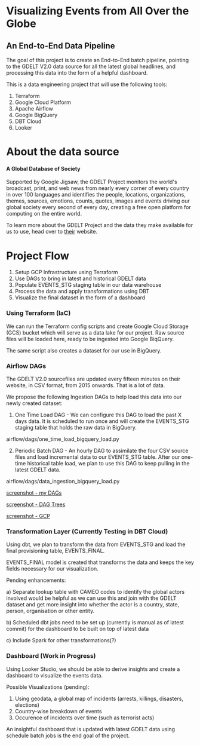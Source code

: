 # Visualizing Events from All Over the Globe
## An End-to-End Data Pipeline

The goal of this project is to create an End-to-End batch pipeline, pointing to the GDELT V2.0 data source for all the latest global headlines, and processing this data into the form of a helpful dashboard. 

This is a data engineering project that will use the following tools:
1. Terraform
2. Google Cloud Platform
2. Apache Airflow
4. Google BigQuery
5. DBT Cloud
6. Looker

# About the data source

#### A Global Database of Society
Supported by Google Jigsaw, the GDELT Project monitors the world's broadcast, print, and web news from nearly every corner of every country in over 100 languages and identifies the people, locations, organizations, themes, sources, emotions, counts, quotes, images and events driving our global society every second of every day, creating a free open platform for computing on the entire world.

To learn more about the GDELT Project and the data they make available for us to use, head over to [their](https://blog.gdeltproject.org/gdelt-2-0-our-global-world-in-realtime/) website.


# Project Flow

1. Setup GCP Infrastructure using Terraform
2. Use DAGs to bring in latest and historical GDELT data
3. Populate EVENTS_STG staging table in our data warehouse 
4. Process the data and apply transformations using DBT
5. Visualize the final dataset in the form of a dashboard

### Using Terraform (IaC)
We can run the Terraform config scripts and create Google Cloud Storage (GCS) bucket which will serve as a data lake for our project. Raw source files will be loaded here, ready to be ingested into Google BiqQuery. 

The same script also creates a dataset for our use in BigQuery.

### Airflow DAGs 

The GDELT V2.0 sourcefiles are updated every fifteen minutes on their website, in CSV format, from 2015 onwards. That is a lot of data. 

We propose the following Ingestion DAGs to help load this data into our newly created dataset:
1. One Time Load DAG - We can configure this DAG to load the past X days data. It is scheduled to run once and will create the EVENTS_STG staging table that holds the raw data in BigQuery.

airflow/dags/one_time_load_bigquery_load.py

2. Periodic Batch DAG - An hourly DAG to assimilate the four CSV source files and load incremental data to our EVENTS_STG table. After our one-time historical table load, we plan to use this DAG to keep pulling in the latest GDELT data. 

airflow/dags/data_ingestion_bigquery_load.py

[screenshot - my DAGs](https://imgur.com/a/hb2X3pD)

[screenshot - DAG Trees](https://imgur.com/a/BoStxaZ)

[screenshot - GCP](https://imgur.com/a/yzEd99a)

### Transformation Layer (Currently Testing in DBT Cloud)

Using dbt, we plan to transform the data from EVENTS_STG and load the final provisioning table, EVENTS_FINAL. 

EVENTS_FINAL model is created that transforms the data and keeps the key fields necessary for our visualization.

Pending enhancements:

a) Separate lookup table with CAMEO codes to identify the global actors involved would be helpful as we can use this and join with the GDELT dataset and get more insight into whether the actor is a country, state, person, organisation or other entity. 

b) Scheduled dbt jobs need to be set up (currently is manual as of latest commit) for the dashboard to be built on top of latest data

c) Include Spark for other transformations(?)

### Dashboard (Work in Progress)

Using Looker Studio, we should be able to derive insights and create a dashboard to visualize the events data. 

Possible Visualizations (pending):
1. Using geodata, a global map of incidents (arrests, killings, disasters, elections) 
2. Country-wise breakdown of events
3. Occurence of incidents over time (such as terrorist acts)

An insightful dashboard that is updated with latest GDELT data using schedule batch jobs is the end goal of the project. 
